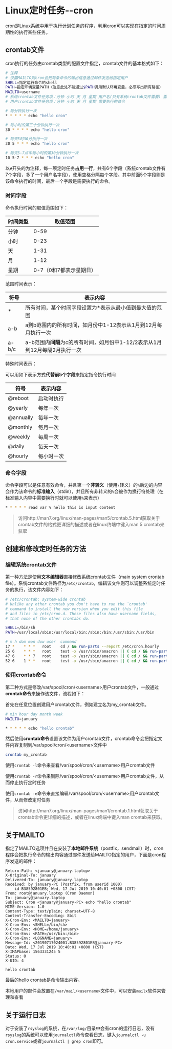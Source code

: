 # Linux定时任务--cron

cron是Linux系统中用于执行计划任务的程序，利用cron可以实现在指定的时间周期性的执行某些任务。

## crontab文件

cron执行的任务由crontab类型的配置文件指定，crontab文件的基本格式如下：

```bash
# 注释
# 设置MAILTO则cron会把每条命令的输出信息通过邮件发送给指定用户
SHELL=指定运行命令的shell
PATH=指定环境变量PATH（注意此处不能通过$PATH调用默认环境变量，必须写出所有路径）
MAILTO=username
# 系统crontab文件任务项：分钟 小时 天 月 星期 用户名(只有系统crontab文件需要) 需要执行的命令
# 用户crontab文件任务项：分钟 小时 天 月 星期 需要执行的命令

# 每分钟执行一次
* * * * * echo "hello cron" 

# 每小时的第三十分钟执行一次
30 * * * * echo "hello cron"

# 每天5时30分执行一次
30 5 * * * echo "hello cron"

# 每天5-7点中每小时的第30分钟执行一次
10 5-7 * * * echo "hello cron"

```

以`#`开头的为注释，每一项定时任务**占用一行**，共有6个字段（系统crontab文件有7个字段，多了一个用户名字段），使用空格分隔每个字段。其中前面5个字段则是该命令执行的时间，最后一个字段是需要执行的命令。

### 时间字段

命令执行时间的取值范围如下：

| 时间类型 | 取值范围                |
| -------- | ----------------------- |
| 分钟     | 0-59                    |
| 小时     | 0-23                    |
| 天       | 1-31                    |
| 月       | 1-12                    |
| 星期     | 0-7（0和7都表示星期日） |

范围时间表示：

| 符号  | 表示内容                                                     |
| ----- | ------------------------------------------------------------ |
| *     | 所有时间，某个时间字段设置为*表示从最小值到最大值的范围      |
| a-b   | a到b范围内的所有时间，如月份中1-12表示从1月到12月每月执行一次 |
| a-b/c | a-b范围内**间隔**为c的所有时间，如月份中1-12/2表示从1月到12月每隔2月执行一次 |

特殊时间表示：

可以用如下表示方式**代替前5个字段**来指定指令执行时间

| 符号      | 表示内容   |
| --------- | ---------- |
| @reboot   | 启动时执行 |
| @yearly   | 每年一次   |
| @annually | 每年一次   |
| @monthly  | 每月一次   |
| @weekly   | 每周一次   |
| @daily    | 每天一次   |
| @hourly   | 每小时一次 |

### 命令字段

命令字段可以是任意有效命令，并且第一个**非转义**（使用`\`转义）的`%`后边的内容会作为该命令的**标准输入**（stdin），并且所有非转义的`%`会被作为换行符处理（在标准输入内容中需要换行时就可以使用`%`来表示）

```bash
* * * * * read var % hello this is input content
```

> 访问http://man7.org/linux/man-pages/man5/crontab.5.html获取关于crontab文件的格式更详细的描述或者在linux终端中键入man 5 crontab来获取


## 创建和修改定时任务的方法

### 编辑系统crontab文件

第一种方法是使用**文本编辑器**直接修改系统crontab文件（main system crontab file）。系统crontab文件路径为`/etc/crontab`，编辑该文件则可以调整系统定时任务的执行，该文件内容如下：

```bash
# /etc/crontab: system-wide crontab
# Unlike any other crontab you don't have to run the `crontab'
# command to install the new version when you edit this file
# and files in /etc/cron.d. These files also have username fields,
# that none of the other crontabs do.

SHELL=/bin/sh
PATH=/usr/local/sbin:/usr/local/bin:/sbin:/bin:/usr/sbin:/usr/bin

# m h dom mon dow user  command
17 *    * * *   root    cd / && run-parts --report /etc/cron.hourly
25 6    * * *   root    test -x /usr/sbin/anacron || ( cd / && run-parts --report /etc/cron.daily )
47 6    * * 7   root    test -x /usr/sbin/anacron || ( cd / && run-parts --report /etc/cron.weekly )
52 6    1 * *   root    test -x /usr/sbin/anacron || ( cd / && run-parts --report /etc/cron.monthly )

```

### 使用crontab命令

第二种方式是修改/var/spool/cron/\<username\>用户crontab文件，一般通过**crontab命令**来操作该文件，流程如下：

首先在任意位置创建用户crontab文件，例如建立名为my_crontab文件。

```bash
# min hour day month week
MAILTO=january

* * * * * echo "hello crontab"
```

然后使用**crontab命令**设置该文件为用户crontab文件，crontab命令会把指定文件内容复制到/var/spool/cron/\<username\>文件中

```bash
crontab my_crontab
```

使用`crontab -l`命令来查看/var/spool/cron/\<username\>用户crontab文件

使用`crontab -r`命令来删除/var/spool/cron/\<username\>用户crontab文件，从而停止执行定时任务

使用`crontab -e`命令来直接编辑/var/spool/cron/\<username\>用户crontab文件，从而修改定时任务

> 访问http://man7.org/linux/man-pages/man1/crontab.1.html获取关于crontab命令更详细的描述，或者在linux终端中键入man  crontab来获取。

## 关于MAILTO

指定了MAILTO选项并且在安装了**本地邮件系统**（postfix，sendmail）时，cron程序会把执行命令的输出内容通过邮件发送给MAILTO指定的用户，下面是cron程序发送的邮件：

```
Return-Path: <january@january.laptop>
X-Original-To: january
Delivered-To: january@january.laptop
Received: by january-PC (Postfix, from userid 1000)
	id B38592801EB; Wed, 17 Jul 2019 10:40:01 +0800 (CST)
From: root@january.laptop (Cron Daemon)
To: january@january.laptop
Subject: Cron <january@january-PC> echo "hello crontab"
MIME-Version: 1.0
Content-Type: text/plain; charset=UTF-8
Content-Transfer-Encoding: 8bit
X-Cron-Env: <MAILTO=january>
X-Cron-Env: <SHELL=/bin/sh>
X-Cron-Env: <HOME=/home/january>
X-Cron-Env: <PATH=/usr/bin:/bin>
X-Cron-Env: <LOGNAME=january>
Message-Id: <20190717024001.B38592801EB@january-PC>
Date: Wed, 17 Jul 2019 10:40:01 +0800 (CST)
X-IMAPbase: 1563331245 5
Status: O
X-UID: 4

hello crontab
```

最后的hello crontab是命令输出内容。

本地用户的邮件会放置在`/var/mail/<username>`文件中，可以安装`mailx`软件来管理和查看

## 关于运行日志

对于安装了`rsyslog`的系统，在`/var/log/`目录中会有cron的运行日志，没有`rsyslog`的系统可以使用`journalctl`命令查看日志，键入`journalctl -u cron.service`或者`journalctl | grep cron`即可。